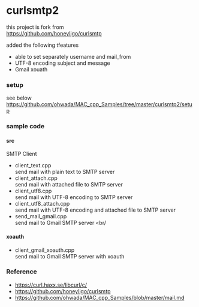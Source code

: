 curlsmtp2
===============

this project is fork from <br/>
https://github.com/honeyligo/curlsmtp <br/>

added the following tfeatures <br/>
- able to set separately username and mail_from <br/>
- UTF-8 encoding subject and message  <br/>
- Gmail xouath  <br/>


### setup
see below <br/>
https://github.com/ohwada/MAC_cpp_Samples/tree/master/curlsmtp2/setup <br/>

### sample code

#### src
SMTP Client <br/>
- client_text.cpp <br/>
send mail with plain text to SMTP server  <br/>
- client_attach.cpp <br/>
send mail with attached file to SMTP server <br/>
- client_utf8.cpp <br/>
send mail with UTF-8 encoding to SMTP server <br/>
- client_utf8_attach.cpp <br/>
send mail with UTF-8 encoding and  attached file to SMTP server <br/>
- send_mail_gmail.cpp <br/>
send mail to Gmail SMTP server <br/

 
#### xoauth
- client_gmail_xoauth.cpp <br/>
send mail to Gmail SMTP server with xoauth <br/>


### Reference <br/>
- https://curl.haxx.se/libcurl/c/
- https://github.com/honeyligo/curlsmtp <br/>
- https://github.com/ohwada/MAC_cpp_Samples/blob/master/mail.md


